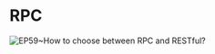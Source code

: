 # RPC

![EP59~How to choose between RPC and RESTful?](https://ngte-superbed.oss-cn-beijing.aliyuncs.com/uPic/SgVDXXTi8XV0.webp)
